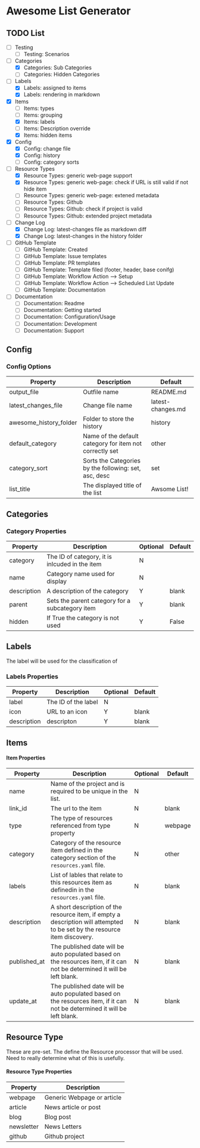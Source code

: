 # Awesome List Generator 

## TODO List 

- [ ] Testing
  - [ ] Testing: Scenarios 
- [ ] Categories 
  - [X] Categories: Sub Categories
  - [ ] Categories: Hidden Categories
- [ ] Labels
  - [X] Labels: assigned to items 
  - [X] Labels: rendering in markdown 
- [X] Items
  - [ ] Items: types
  - [ ] Items: grouping 
  - [X] Items: labels 
  - [ ] Items: Description override 
  - [X] Items: hidden items
- [X] Config
  - [X] Config: change file 
  - [X] Config: history 
  - [ ] Config: category sorts
- [ ] Resource Types
  - [X] Resource Types: generic web-page support
  - [X] Resource Types: generic web-page: check if URL is still valid if not hide item
  - [ ] Resource Types: generic web-page: extened metadata 
  - [ ] Resource Types: Github
  - [ ] Resource Types: Github: check if project is valid
  - [ ] Resource Types: Github: extended project metadata
- [ ] Change Log
  - [X] Change Log: latest-changes file as markdown diff
  - [X] Change Log: latest-changes in the history folder 
- [ ] GitHub Template
  - [ ] GitHub Template: Created 
  - [ ] GitHub Template: Issue templates 
  - [ ] GitHub Template: PR templates 
  - [ ] GitHub Template: Template filed (footer, header, base conifg)
  - [ ] GitHub Template: Workflow Action --> Setup 
  - [ ] GitHub Template: Workflow Action --> Scheduled List Update 
  - [ ] GitHub Template: Documentation 
- [ ] Documentation
  - [ ] Documentation: Readme 
  - [ ] Documentation: Getting started 
  - [ ] Documentation: Configuration/Usage 
  - [ ] Documentation: Development 
  - [ ] Documentation: Support 

## Config  
### Config Options 

|Property|Description|Default|
|--------|-----------|-------|
|output_file| Outfile name |README.md|
|latest_changes_file| Change file name  |latest-changes.md|
|awesome_history_folder| Folder to store the history |history|
|default_category| Name of the default category for item not correctly set | other|
|category_sort| Sorts the Categories by the following: set, asc, desc|set|
|list_title| The displayed title of the list |Awsome List!|

## Categories 
### Category Properties 

|Property|Description|Optional| Default|
|--------|-----------|--------|--------|
|category| The ID of category, it is inlcuded in the item| N | |
|name| Category name used for display| N | | 
|description| A description of the category | Y | blank |
|parent| Sets the parent category for a subcategory item | Y | blank |
|hidden| If True the category is not used| Y | False |

## Labels 

The label will be used for the classification of 
### Labels Properties

|Property|Description|Optional| Default|
|--------|-----------|--------|--------|
|label| The ID of the label| N | |
|icon| URL to an icon | Y | blank |
|description| descripton| Y | blank |



## Items 
#### Item Properties 
|Property|Description|Optional| Default|
|--------|-----------|--------|--------|
|name| Name of the project and is required to be unique in the list. | N | |
| link_id | The url to the item | N | blank|
| type | The type of resources referenced from type property | N | webpage |
| category | Category of the resource item defined in the category section of the `resources.yaml` file. | N | other |
| labels | List of lables that relate to this resources item as definedin in the `resources.yaml` file. | N | blank |
| description | A short description of the resource item, if empty a description will attempted to be set by the resource item discovery. | N | blank |
| published_at | The published date will be auto populated based on the resources item, if it can not be determined it will be left blank. | N | blank | 
| update_at | The published date will be auto populated based on the resources item, if it can not be determined it will be left blank. | N | blank |

## Resource Type

These are pre-set. The define the Resource processor that will be used. Need to really determine what of this is usefully. 

#### Resource Type Properties
|Property|Description|
|--------|-----------|
|webpage| Generic Webpage or article|
|article| News article or post |
|blog| Blog post |
|newsletter| News Letters|
|github| Github project |

